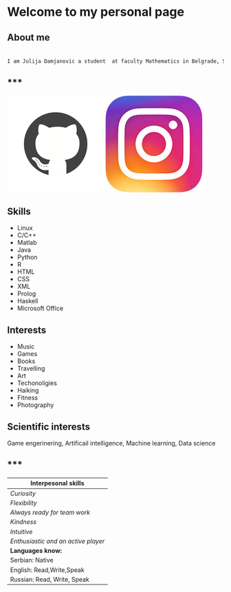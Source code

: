 # Welcome to my personal page

## About me

```markdown

I am Julija Damjanovic a student  at faculty Mathematics in Belgrade, Serbia.
```
## *** 
[![GitHub Logo](/images/logo_git.png)](https://github.com/Julija-Damjanovic) 
[![Instagram Logo](/images/logo_instagram.png)](https://www.instagram.com/julija.995/) 


## Skills
* Linux 
* C/C++
* Matlab 
* Java 
* Python 
* R 
* HTML 
* CSS 
* XML 
* Prolog
* Haskell
* Microsoft Office 

## Interests 
* Music 
* Games  
* Books 
* Travelling
* Art
* Techonoligies
* Haiking
* Fitness
* Photography


## Scientific interests 
Game engerinering, Artificail intelligence, Machine learning, Data science


##  ***

   **Interpesonal skills**          |
------------------------------------|                         
*Curiosity*                         |
*Flexibility*                       |
*Always ready for team work*        |   
*Kindness*                          |
*Intuitive*                         | 
*Enthusiastic and an active player* |
**Languages know:**                 |  
Serbian: Native                     | 
English: Read,Write,Speak           |
Russian: Read, Write, Speak         |






